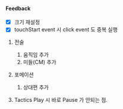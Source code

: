 #### Feedback

- [X] 크기 재설정 
- [x] touchStart event 시 click event 도 중복 실행

1. 전술 
   1. 움직임 추가 
   2. 미들(CM) 추가 

2. 포메이션
   1. 상대편 추가

3. Tactics Play 시 바로 Pause 가 안되는 점.